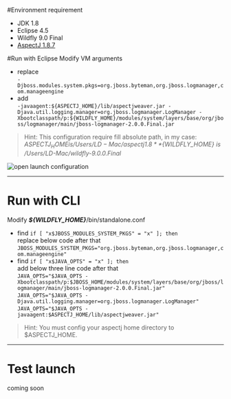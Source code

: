 #Environment requirement
* JDK 1.8
* Eclipse 4.5
* Wildfly 9.0 Final
* [AspectJ 1.8.7](https://eclipse.org/aspectj/)

#Run with Eclipse
Modify VM arguments  

* replace  
  `-Djboss.modules.system.pkgs=org.jboss.byteman,org.jboss.logmanager,com.manageengine`
* add  
  `-javaagent:${ASPECTJ_HOME}/lib/aspectjweaver.jar -Djava.util.logging.manager=org.jboss.logmanager.LogManager -Xbootclasspath/p:${WILDFLY_HOME}/modules/system/layers/base/org/jboss/logmanager/main/jboss-logmanager-2.0.0.Final.jar`

>Hint: This configuration require fill absolute path, in my case:  
*${ASPECTJ_HOME} is /Users/LD-Mac/aspectj1.8*  
*${WILDFLY_HOME} is /Users/LD-Mac/wildfly-9.0.0.Final*

![open launch configuration](https://slack-files.com/files-pub/T09SX28QK-F0B81KMPV-6c4e91be37/_____________2015-09-24_17.26.52.png)

---
# Run with CLI
Modify ***${WILDFLY_HOME}***/bin/standalone.conf

* find `if [ "x$JBOSS_MODULES_SYSTEM_PKGS" = "x" ]; then`  
  replace below code after that  
  `JBOSS_MODULES_SYSTEM_PKGS="org.jboss.byteman,org.jboss.logmanager,com.manageengine"`
* find `if [ "x$JAVA_OPTS" = "x" ]; then`  
  add below three line code after that  
  `JAVA_OPTS="$JAVA_OPTS -Xbootclasspath/p:$JBOSS_HOME/modules/system/layers/base/org/jboss/logmanager/main/jboss-logmanager-2.0.0.Final.jar"`  
  `JAVA_OPTS="$JAVA_OPTS -Djava.util.logging.manager=org.jboss.logmanager.LogManager"`  
  `JAVA_OPTS="$JAVA_OPTS -javaagent:$ASPECTJ_HOME/lib/aspectjweaver.jar"`

>Hint: You must config your aspectj home directory to $ASPECTJ_HOME.

---
# Test launch
coming soon
